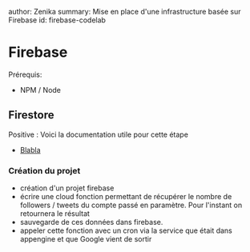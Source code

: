 author: Zenika
summary: Mise en place d'une infrastructure basée sur Firebase
id: firebase-codelab

# Firebase

Prérequis:

- NPM / Node

## Firestore

Positive
: Voici la documentation utile pour cette étape

- [Blabla](blabla)

### Création du projet

- création d'un projet firebase
- écrire une cloud fonction permettant de récupérer le nombre de followers / tweets du compte passé en paramètre. Pour l'instant on retournera le résultat
- sauvegarde de ces données dans firebase. 
- appeler cette fonction avec un cron via la service que était dans appengine et que Google vient de sortir

